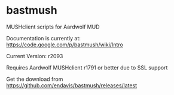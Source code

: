bastmush
========

MUSHclient scripts for Aardwolf MUD

Documentation is currently at: https://code.google.com/p/bastmush/wiki/Intro

Current Version: r2093

Requires Aardwolf MUSHclient r1791 or better due to SSL support

Get the download from https://github.com/endavis/bastmush/releases/latest

